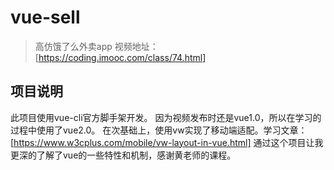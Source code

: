 # vue-sell

> 高仿饿了么外卖app
> 视频地址：[https://coding.imooc.com/class/74.html]

## 项目说明
此项目使用vue-cli官方脚手架开发。
因为视频发布时还是vue1.0，所以在学习的过程中使用了vue2.0。
在次基础上，使用vw实现了移动端适配。学习文章：[https://www.w3cplus.com/mobile/vw-layout-in-vue.html]
通过这个项目让我更深的了解了vue的一些特性和机制，感谢黄老师的课程。